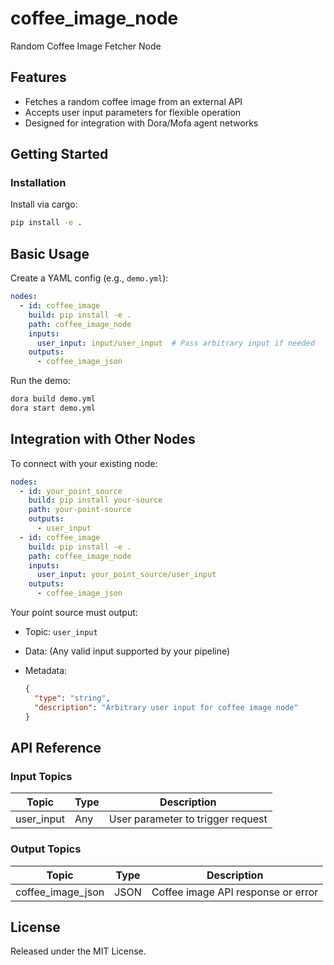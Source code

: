 # coffee_image_node

Random Coffee Image Fetcher Node

## Features
- Fetches a random coffee image from an external API
- Accepts user input parameters for flexible operation
- Designed for integration with Dora/Mofa agent networks

## Getting Started

### Installation
Install via cargo:
```bash
pip install -e .
```

## Basic Usage

Create a YAML config (e.g., `demo.yml`):

```yaml
nodes:
  - id: coffee_image
    build: pip install -e .
    path: coffee_image_node
    inputs:
      user_input: input/user_input  # Pass arbitrary input if needed
    outputs:
      - coffee_image_json
```

Run the demo:
```bash
dora build demo.yml
dora start demo.yml
```


## Integration with Other Nodes

To connect with your existing node:

```yaml
nodes:
  - id: your_point_source
    build: pip install your-source
    path: your-point-source
    outputs:
      - user_input
  - id: coffee_image
    build: pip install -e .
    path: coffee_image_node
    inputs:
      user_input: your_point_source/user_input
    outputs:
      - coffee_image_json
```

Your point source must output:

* Topic: `user_input`
* Data: (Any valid input supported by your pipeline)
* Metadata:

  ```json
  {
    "type": "string",
    "description": "Arbitrary user input for coffee image node"
  }
  ```

## API Reference

### Input Topics

| Topic       | Type   | Description                       |
|-------------|--------|-----------------------------------|
| user_input  | Any    | User parameter to trigger request |

### Output Topics

| Topic              | Type   | Description                         |
|--------------------|--------|-------------------------------------|
| coffee_image_json  | JSON   | Coffee image API response or error  |


## License

Released under the MIT License.
